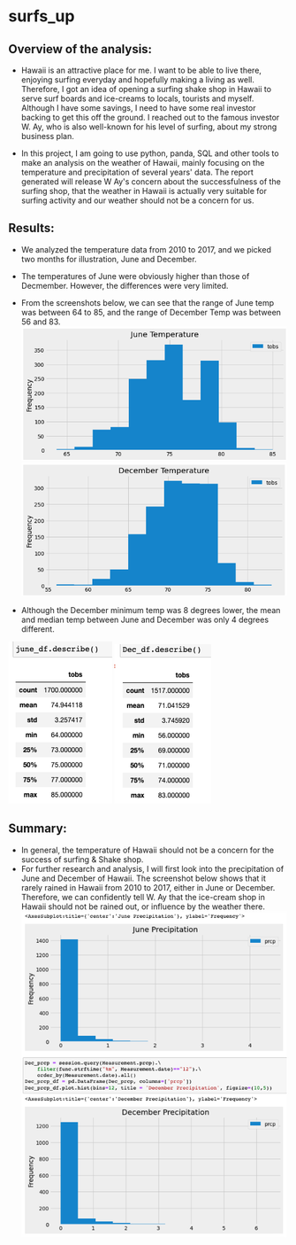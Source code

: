 # surfs_up

## Overview of the analysis:
- Hawaii is an attractive place for me. I want to be able to live there, enjoying surfing everyday and hopefully making a living as well. Therefore, I got an idea of opening a surfing shake shop in Hawaii to serve surf boards and ice-creams to locals, tourists and myself. Although I have some savings, I need to have some real investor backing to get this off the ground. I reached out to the famous investor W. Ay, who is also well-known for his level of surfing, about my strong business plan.

- In this project, I am going to use python, panda, SQL and other tools to make an analysis on the weather of Hawaii, mainly focusing on the temperature and precipitation of several years' data. The report generated will release W Ay's concern about the successfulness of the surfing shop, that the weather in Hawaii is actually very suitable for surfing activity and our weather should not be a concern for us.

## Results:
- We analyzed the temperature data from 2010 to 2017, and we picked two months for illustration, June and December.
- The temperatures of June were obviously higher than those of Decmember. However, the differences were very limited.
- From the screenshots below, we can see that the range of June temp was between 64 to 85, and the range of December Temp was between 56 and 83.
![June_temp](June_temp.png)
![December_temp](Dec_temp.png)

- Although the December minimum temp was 8 degrees lower, the mean and median temp between June and December was only 4 degrees different.

![june_describe](June_info.png)
![December_describe](Dec_info.png)

## Summary:
- In general, the temperature of Hawaii should not be a concern for the success of surfing & Shake shop.
- For further research and analysis, I will first look into the precipitation of June and December of Hawaii. The screenshot below shows that it rarely rained in Hawaii from 2010 to 2017, either in June or December. Therefore, we can confidently tell W. Ay that the ice-cream shop in Hawaii should not be rained out, or influence by the weather there.
![prcp](prcp.png)
